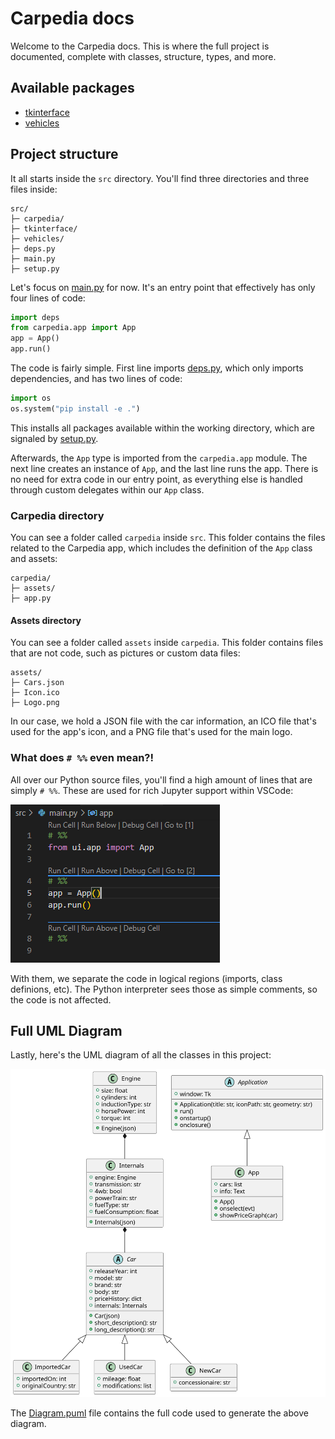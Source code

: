 # Carpedia docs
Welcome to the Carpedia docs. This is where the full project is documented, complete with classes, structure, types, and more.

## Available packages
- [tkinterface](tkinterface/README.md)
- [vehicles](vehicles/README.md)

## Project structure
It all starts inside the `src` directory. You'll find three directories and three files inside:

```
src/
├─ carpedia/
├─ tkinterface/
├─ vehicles/
├─ deps.py
├─ main.py
├─ setup.py
```

Let's focus on [main.py](../src/main.py) for now. It's an entry point that effectively has only four lines of code:

```Python
import deps
from carpedia.app import App
app = App()
app.run()
```

The code is fairly simple. First line imports [deps.py](../src/deps.py), which only imports dependencies, and has two lines of code:

```Python
import os
os.system("pip install -e .")
```

This installs all packages available within the working directory, which are signaled by [setup.py](../src/setup.py).

Afterwards, the `App` type is imported from the `carpedia.app` module. The next line creates an instance of `App`, and the last line runs the app. There is no need for extra code in our entry point, as everything else is handled through custom delegates within our `App` class.

### Carpedia directory
You can see a folder called `carpedia` inside `src`. This folder contains the files related to the Carpedia app, which includes the definition of the `App` class and assets:

```
carpedia/
├─ assets/
├─ app.py
```

#### Assets directory
You can see a folder called `assets` inside `carpedia`. This folder contains files that are not code, such as pictures or custom data files:

```
assets/
├─ Cars.json
├─ Icon.ico
├─ Logo.png
```

In our case, we hold a JSON file with the car information, an ICO file that's used for the app's icon, and a PNG file that's used for the main logo.

### What does `# %%` even mean?!
All over our Python source files, you'll find a high amount of lines that are simply `# %%`. These are used for rich Jupyter support within VSCode:

![Picture of rich VSCode Jupyter support](assets/Jupyter.png)

With them, we separate the code in logical regions (imports, class definions, etc). The Python interpreter sees those as simple comments, so the code is not affected.

## Full UML Diagram
Lastly, here's the UML diagram of all the classes in this project:

![Class Diagram](assets/Diagram.svg)

The [Diagram.puml](assets/Diagram.puml) file contains the full code used to generate the above diagram.